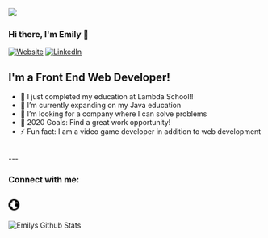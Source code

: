 ![](Banner.gif)

### Hi there, I'm Emily 👋

[![Website](https://img.shields.io/website?label=iamemilyadams.com&style=for-the-badge&url=https://www.iamemilyadams.com/)](https://www.iamemilyadams.com/)
[![LinkedIn](https://img.shields.io/twitter/follow/AriannwynDev?&style=for-the-badge)](https://www.linkedin.com/in/emilyadamsprofile/)

## I'm a Front End Web Developer!

- 🔭 I just completed my education at Lambda School!!
- 🌱 I’m currently expanding on my Java education
- 👯 I’m looking for a company where I can solve problems
- 🥅 2020 Goals: Find a great work opportunity!
- ⚡ Fun fact: I am a video game developer in addition to web development
<br />
---

### Connect with me:

[<img align="left" alt="" width="22px" src="https://raw.githubusercontent.com/iconic/open-iconic/master/svg/globe.svg" />][website]
[<img align="left" alt="" width="22px" src="https://cdn.jsdelivr.net/npm/simple-icons@v3/icons/twitter.svg" />][twitter]
[<img align="left" alt="" width="22px" src="https://cdn.jsdelivr.net/npm/simple-icons@v3/icons/linkedin.svg" />][linkedin]
<br />
---

![Emilys Github Stats](https://github-readme-stats.vercel.app/api?username=ariannwyn&show_icons=true&hide_border=true&theme=vue)

[website]: https://www.iamemilyadams.com/
[twitter]: https://twitter.com/AriannwynDev
[linkedin]: https://www.linkedin.com/in/emilyadamsprofile/

